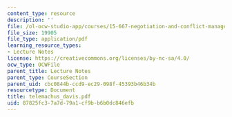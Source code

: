 ```yaml
---
content_type: resource
description: ''
file: /ol-ocw-studio-app/courses/15-667-negotiation-and-conflict-management-spring-2001/87825fc37a7d79a1cf9bb6b0dc846efb_telemachus_davis.pdf
file_size: 19905
file_type: application/pdf
learning_resource_types:
- Lecture Notes
license: https://creativecommons.org/licenses/by-nc-sa/4.0/
ocw_type: OCWFile
parent_title: Lecture Notes
parent_type: CourseSection
parent_uid: cbc0844b-ccd9-ec29-098f-45393b46b34b
resourcetype: Document
title: telemachus_davis.pdf
uid: 87825fc3-7a7d-79a1-cf9b-b6b0dc846efb
---
```

